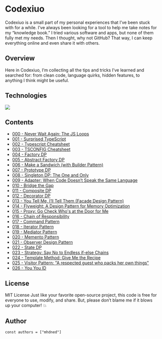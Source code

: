 # Codexiuo

Codexiuo is a small part of my personal experiences that I’ve been stuck with for a while. I’ve always been looking for a tool to help me take notes for my “knowledge book.” I tried various software and apps, but none of them fully met my needs. Then I thought, why not GitHub? That way, I can keep everything online and even share it with others.

## Overview

Here in Codexiuo, I’m collecting all the tips and tricks I’ve learned and searched for: from clean code, language quirks, hidden features, to anything I think might be useful.

## Technologies

<p align="left">
  <a href="https://skillicons.dev">
    <img src="https://skillicons.dev/icons?i=md,html,css" />
  </a>
</p>

## Contents

- [000 - Never Wait Again: The JS Loops](lessions/000%20-%20Never%20Wait%20Again%3A%20The%20JS%20Loops)
- [001 - Surprised TypeScript](lessions/001%20-%20Surprised%20TypeScript)
- [002 - Typescript Cheatsheet](lessions/002%20-%20Typescript%20Cheatsheet)
- [003 - TSCONFIG Cheatsheet](lessions/003%20-%20TSCONFIG%20Cheatsheet)
- [004 - Factory DP](lessions/004%20-%20Factory%20DP)
- [005 - Abstract Factory DP](lessions/005%20-%20Abstract%20Factory%20DP)
- [006 - Make a Sandwich (with Builder Pattern)](lessions/006%20-%20Make%20a%20Sandwich%20(with%20Builder%20Pattern))
- [007 - Prototype DP](lessions/007%20-%20Prototype%20DP)
- [008 - Singleton DP: The One and Only](lessions/008%20-%20Singleton%20DP%3A%20The%20One%20and%20Only)
- [009 - Adapter: When Code Doesn’t Speak the Same Language](lessions/009%20-%20Adapter%3A%20When%20Code%20Doesn%E2%80%99t%20Speak%20the%20Same%20Language)
- [010 - Bridge the Gap](lessions/010%20-%20Bridge%20the%20Gap)
- [011 - Composite DP](lessions/011%20-%20Composite%20DP)
- [012 - Decorator DP](lessions/012%20-%20Decorator%20DP)
- [013 - You Tell Me, I’ll Tell Them (Facade Design Pattern)](lessions/013%20-%20You%20Tell%20Me%2C%20I%E2%80%99ll%20Tell%20Them%20(Facade%20Design%20Pattern))
- [014 - Flyweight: A Design Pattern for Memory Optimization](lessions/014%20-%20Flyweight%3A%20A%20Design%20Pattern%20for%20Memory%20Optimization)
- [015 - Proxy: Go Check Who's at the Door for Me](lessions/015%20-%20Proxy%3A%20Go%20Check%20Who's%20at%20the%20Door%20for%20Me)
- [016 - Chain of Responsibility](lessions/016%20-%20Chain%20of%20Responsibility)
- [017 - Command Pattern](lessions/017%20-%20Command%20Pattern)
- [018 - Iterator Pattern](lessions/018%20-%20Iterator%20Pattern)
- [019 - Mediator Pattern](lessions/019%20-%20Mediator%20Pattern)
- [020 - Memento Pattern](lessions/020%20-%20Memento%20Pattern)
- [021 - Observer Design Pattern](lessions/021%20-%20Observer%20Design%20Pattern)
- [022 - State DP](lessions/022%20-%20State%20DP)
- [023 - Strategy: Say No to Endless if-else Chains](lessions/023%20-%20Strategy%3A%20Say%20No%20to%20Endless%20if-else%20Chains)
- [024 - Template Method: Give Me the Recipe](lessions/024%20-%20Template%20Method%3A%20Give%20Me%20the%20Recipe)
- [025 - Visitor Pattern: "A respected guest who packs her own things"](lessions/025%20-%20Visitor%20Pattern%3A%20%22A%20respected%20guest%20who%20packs%20her%20own%20things%22)
- [026 - You You ID](lessions/026%20-%20You%20You%20ID)
## License

MIT License
Just like your favorite open-source project, this code is free for everyone to use, modify, and share. But, please don’t blame me if it blows up your computer! 💥

## Author

```JS
const authors = ["mhdned"]
```
